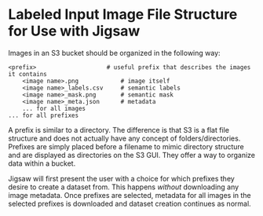 # Labeled Input Image File Structure for Use with Jigsaw

Images in an S3 bucket should be organized in the following way:
```
<prefix>                    # useful prefix that describes the images it contains
    <image name>.png            # image itself
    <image name>_labels.csv     # semantic labels
    <image name>_mask.png       # semantic mask
    <image name>_meta.json      # metadata
    ... for all images
... for all prefixes
```

A prefix is similar to a directory. The difference is that S3 is a flat file structure 
and does not actually have any concept of folders/directories. Prefixes are simply
placed before a filename to mimic directory structure and are displayed as directories 
on the S3 GUI. They offer a way to organize data within a bucket.

Jigsaw will first present the user with a choice for which prefixes they desire to 
create a dataset from. This happens *without* downloading any image metadata. Once 
prefixes are selected, metadata for all images in the selected prefixes is downloaded
and dataset creation continues as normal.